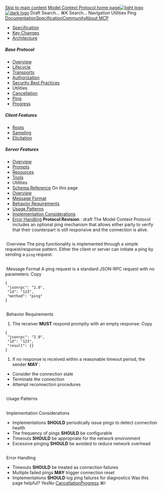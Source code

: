 [Skip to main content](#content-area)
[Model Context Protocol home page![light logo](https://mintcdn.com/mcp/4ZXF1PrDkEaJvXpn/logo/light.svg?fit=max&auto=format&n=4ZXF1PrDkEaJvXpn&q=85&s=4498cb8a57d574005f3dca62bdd49c95)![dark logo](https://mintcdn.com/mcp/4ZXF1PrDkEaJvXpn/logo/dark.svg?fit=max&auto=format&n=4ZXF1PrDkEaJvXpn&q=85&s=c0687c003f8f2cbdb24772ab4c8a522c)](/)
Draft
Search...
⌘K
Search...
Navigation
Utilities
Ping
[Documentation](/docs/getting-started/intro)[Specification](/specification/2025-06-18)[Community](/community/communication)[About MCP](/about)
 * [Specification](/specification/draft)
 * [Key Changes](/specification/draft/changelog)
 * [Architecture](/specification/draft/architecture)
##### Base Protocol
 * [Overview](/specification/draft/basic)
 * [Lifecycle](/specification/draft/basic/lifecycle)
 * [Transports](/specification/draft/basic/transports)
 * [Authorization](/specification/draft/basic/authorization)
 * [Security Best Practices](/specification/draft/basic/security_best_practices)
 * Utilities
 * [Cancellation](/specification/draft/basic/utilities/cancellation)
 * [Ping](/specification/draft/basic/utilities/ping)
 * [Progress](/specification/draft/basic/utilities/progress)
##### Client Features
 * [Roots](/specification/draft/client/roots)
 * [Sampling](/specification/draft/client/sampling)
 * [Elicitation](/specification/draft/client/elicitation)
##### Server Features
 * [Overview](/specification/draft/server)
 * [Prompts](/specification/draft/server/prompts)
 * [Resources](/specification/draft/server/resources)
 * [Tools](/specification/draft/server/tools)
 * Utilities
 * [Schema Reference](/specification/draft/schema)
On this page
 * [Overview](#overview)
 * [Message Format](#message-format)
 * [Behavior Requirements](#behavior-requirements)
 * [Usage Patterns](#usage-patterns)
 * [Implementation Considerations](#implementation-considerations)
 * [Error Handling](#error-handling)
**Protocol Revision** : draft
The Model Context Protocol includes an optional ping mechanism that allows either party to verify that their counterpart is still responsive and the connection is alive.
## 
[​](#overview)
Overview
The ping functionality is implemented through a simple request/response pattern. Either the client or server can initiate a ping by sending a `ping` request.
## 
[​](#message-format)
Message Format
A ping request is a standard JSON-RPC request with no parameters:
Copy
```
{
 "jsonrpc": "2.0",
 "id": "123",
 "method": "ping"
}
```
## 
[​](#behavior-requirements)
Behavior Requirements
 1. The receiver **MUST** respond promptly with an empty response:
Copy
```
{
 "jsonrpc": "2.0",
 "id": "123",
 "result": {}
}
```
 1. If no response is received within a reasonable timeout period, the sender **MAY** :
 * Consider the connection stale
 * Terminate the connection
 * Attempt reconnection procedures
## 
[​](#usage-patterns)
Usage Patterns
## 
[​](#implementation-considerations)
Implementation Considerations
 * Implementations **SHOULD** periodically issue pings to detect connection health
 * The frequency of pings **SHOULD** be configurable
 * Timeouts **SHOULD** be appropriate for the network environment
 * Excessive pinging **SHOULD** be avoided to reduce network overhead
## 
[​](#error-handling)
Error Handling
 * Timeouts **SHOULD** be treated as connection failures
 * Multiple failed pings **MAY** trigger connection reset
 * Implementations **SHOULD** log ping failures for diagnostics
Was this page helpful?
YesNo
[Cancellation](/specification/draft/basic/utilities/cancellation)[Progress](/specification/draft/basic/utilities/progress)
⌘I